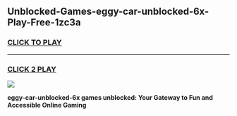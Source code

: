 
## Unblocked-Games-eggy-car-unblocked-6x-Play-Free-1zc3a
<h3>
<a href="https://premium76.site?title=eggy-car-unblocked-6x&ref=19M">CLICK TO PLAY</a></h3>
<hr>

<h3>
<a href="https://premium76.site?title=eggy-car-unblocked-6x&ref=19M">CLICK 2 PLAY</a>
  
</h3>

<a href="https://premium76.site?title=eggy-car-unblocked-6x&ref=19M"><img src="https://clearcache.store/games.png"></a>


**eggy-car-unblocked-6x games unblocked: Your Gateway to Fun and Accessible Online Gaming**
